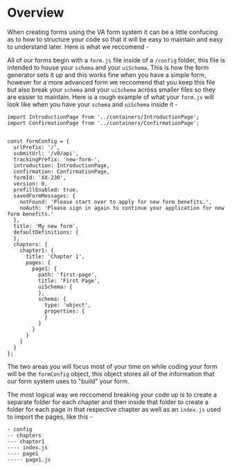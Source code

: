 # Overview

When creating forms using the VA form system it can be a little confucing as to how to structure your code so that it will be easy to maintain and easy to understand later. Here is what we reccomend - 

All of our forms begin with a `form.js` file inside of a `/config` folder, this file is intended to house your `schema` and your `uiSchema`. This is how the form generator sets it up and this works fine when you have a simple form, however for a more advanced form we reccomend that you keep this file but also break your `schema` and your `uiSchema` across smaller files so they are easier to maintain. Here is a rough example of what your `form.js` will look like when you have your `schema` and `uiSchema` inside it -

```
import IntroductionPage from '../containers/IntroductionPage';
import ConfirmationPage from '../containers/ConfirmationPage';


const formConfig = {
  urlPrefix: '/',
  submitUrl: '/v0/api',
  trackingPrefix: 'new-form-',
  introduction: IntroductionPage,
  confirmation: ConfirmationPage,
  formId: 'XX-230',
  version: 0,
  prefillEnabled: true,
  savedFormMessages: {
    notFound: 'Please start over to apply for new form benefits.',
    noAuth: 'Please sign in again to continue your application for new form benefits.'
  },
  title: 'My new form',
  defaultDefinitions: {
  },
  chapters: {
    chapter1: {
      title: 'Chapter 1',
      pages: {
        page1: {
          path: 'first-page',
          title: 'First Page',
          uiSchema: {
          },
          schema: {
            type: 'object',
            properties: {
            }
          }
        }
      }
    }
  }
};
```

The two areas you will focus most of your time on while coding your form will be the `formConfig` object, this object stores all of the information that our form system uses to "build" your form. 

The most logical way we reccomend breaking your code up is to create a separate folder for each chapter and then inside that folder to create a folder for each page in that respective chapter as well as an `index.js` used to import the pages, like this -

```
- config
-- chapters
--- chapter1
---- index.js
---- page1
----- page1.js
```






